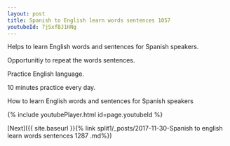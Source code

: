 ```yaml
---
layout: post
title: Spanish to English learn words sentences 1057 
youtubeId: 7jSxfBJ1HNg
---
```

 
 
Helps to learn English words and sentences for Spanish speakers.

Opportunitiy to repeat the words sentences. 

Practice English language. 
 
10 minutes practice every day. 
 
How to learn English words and sentences for Spanish speakers 
 
{% include youtubePlayer.html id=page.youtubeId %}
 
 
[Next]({{ site.baseurl }}{% link  split1/_posts/2017-11-30-Spanish to english learn words sentences 1287 .md%})
 
